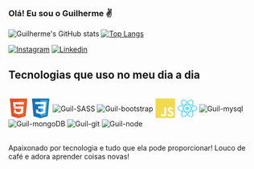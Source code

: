 ### Olá! Eu sou o Guilherme ✌️

![Guilherme's GitHub stats](https://github-readme-stats.vercel.app/api?username=GuilCMattos&show_icons=true&theme=tokyonight)
[![Top Langs](https://github-readme-stats.vercel.app/api/top-langs/?username=GuilCMattos&layout=compact&theme=tokyonight)](https://github.com/anuraghazra/github-readme-stats) <br/>

[![Instagram](https://img.shields.io/badge/Instagram-E4405F?style=for-the-badge&logo=instagram&logoColor=white)](https://www.instagram.com/guimattozs/)
[![Linkedin](https://img.shields.io/badge/LinkedIn-0077B5?style=for-the-badge&logo=linkedin&logoColor=white)](https://www.linkedin.com/in/guilherme-c-mattos/) 

## Tecnologias que uso no meu dia a dia

<div style="display:block"><br/>
 <img align="center" alt="Guil-HTML" height="40" width="40"
    src="https://raw.githubusercontent.com/devicons/devicon/master/icons/html5/html5-original.svg">
<img align="center" alt="Guil-CSS" height="40" width="40"
    src="https://raw.githubusercontent.com/devicons/devicon/master/icons/css3/css3-original.svg">
<img align="center" alt="Guil-SASS" height="40" width="40"
    src="https://cdn.jsdelivr.net/gh/devicons/devicon/icons/sass/sass-original.svg">
<img align="center" alt="Guil-bootstrap" height="40" width="40"
    src="https://cdn.jsdelivr.net/gh/devicons/devicon/icons/bootstrap/bootstrap-original.svg">
<img align="center" alt="Guil-Js" height="40" width="40"
    src="https://raw.githubusercontent.com/devicons/devicon/master/icons/javascript/javascript-plain.svg">
<img align="center" alt="Guil-React" height="40" width="40"
    src="https://raw.githubusercontent.com/devicons/devicon/master/icons/react/react-original.svg">
<img align="center" alt="Guil-mysql" height="40" width="40"
    src="https://cdn.jsdelivr.net/gh/devicons/devicon/icons/mysql/mysql-original-wordmark.svg">
<img align="center" alt="Guil-mongoDB" height="40" width="40"
    src="https://cdn.jsdelivr.net/gh/devicons/devicon/icons/mongodb/mongodb-original-wordmark.svg">
<img align="center" alt="Guil-git" height="40" width="40"
    src="https://cdn.jsdelivr.net/gh/devicons/devicon/icons/git/git-plain-wordmark.svg">
<img align="center" alt="Guil-node" height="40" width="40"
    src="https://cdn.jsdelivr.net/gh/devicons/devicon/icons/nodejs/nodejs-original.svg">
  </div>

  
  
</div> <br/>



Apaixonado por tecnologia e tudo que ela pode proporcionar! Louco de café e adora aprender coisas novas!

<br/>

